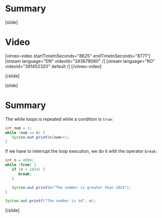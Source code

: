 # Summary

[slide]
# Video

[vimeo-video startTimeInSeconds="8625" endTimeInSeconds="8771"]
[stream language="EN" videoId="343678060"  /]
[stream language="RO" videoId="391452320" default /]
[/vimeo-video]

[/slide]

[slide]
# Summary

The while loops is repeated while a condition is `true`:
```java live
int num = 1;
while (num <= n) {
   System.out.println(num++);
}
```

If we have to interrupt the loop execution, we do it with the operator `break`:

```java live
int n = 4096;
while (true) {
   if (n < 1024) {
      break; 
   }

   System.out.println("The number is greater than 1024");
}

System.out.printf("The number is %d", n);
```
[/slide]